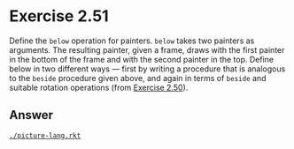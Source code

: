 # Exercise 2.51

Define the `below` operation for painters. `below` takes two painters as
arguments. The resulting painter, given a frame, draws with the first painter in
the bottom of the frame and with the second painter in the top. Define below in
two different ways — first by writing a procedure that is analogous to the
`beside` procedure given above, and again in terms of `beside` and suitable
rotation operations (from [Exercise 2.50](./2.50.md)).

## Answer

[`./picture-lang.rkt`](./picture-lang.rkt)
